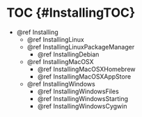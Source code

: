 TOC {#InstallingTOC}
====================

- @ref Installing
  - @ref InstallingLinux
  - @ref InstallingLinuxPackageManager
    - @ref InstallingDebian
  - @ref InstallingMacOSX
    - @ref InstallingMacOSXHomebrew
    - @ref InstallingMacOSXAppStore
  - @ref InstallingWindows
    - @ref InstallingWindowsFiles
    - @ref InstallingWindowsStarting
    - @ref InstallingWindowsCygwin
